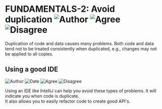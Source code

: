 # FUNDAMENTALS-2: Avoid duplication ![Author](https://img.shields.io/badge/Author-Oracle-blue.svg) ![Agree](https://img.shields.io/badge/AGREE-6-green.svg) ![Disagree](https://img.shields.io/badge/DISAGREE-0-red.svg)

Duplication of code and data causes many problems. Both code and data tend not to be treated consistently when duplicated, e.g., changes may not be applied to all copies.

## Using a good IDE

![Author](https://img.shields.io/badge/Author-Bart.Devriendt-blue.svg)
![Date](https://img.shields.io/badge/Date-20171001-lightgrey.svg)
![Agree](https://img.shields.io/badge/AGREE-7-green.svg)
![Disagree](https://img.shields.io/badge/DISAGREE-0-red.svg)

Using an IDE like IntelliJ can help you avoid these types of problems.  It will indicate you when code is duplicate.  
It also allows you to easily refactor code to create good API's.
